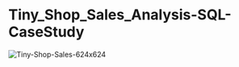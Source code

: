 # Tiny_Shop_Sales_Analysis-SQL-CaseStudy



![Tiny-Shop-Sales-624x624](https://github.com/Vj-r12/Tiny_Shop_Sales_Analysis-SQL-CaseStudy/assets/123143472/226002ce-c438-4ec1-830d-896a3ff73314)


